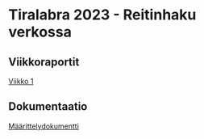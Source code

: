 # Tiralabra 2023 - Reitinhaku verkossa

## Viikkoraportit

[Viikko 1](/dokumentaatio/raportit/viikko1.md)

## Dokumentaatio

[Määrittelydokumentti](/dokumentaadio/maarittely.md)
